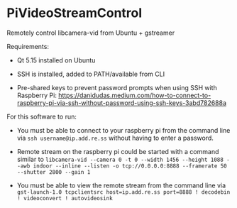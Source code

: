 # PiVideoStreamControl
Remotely control libcamera-vid from Ubuntu + gstreamer


Requirements:
- Qt 5.15 installed on Ubuntu

- SSH is installed, added to PATH/available from CLI

- Pre-shared keys to prevent password prompts when using SSH with Raspberry Pi: https://danidudas.medium.com/how-to-connect-to-raspberry-pi-via-ssh-without-password-using-ssh-keys-3abd782688a


For this software to run:

- You must be able to connect to your raspberry pi from the command line via `ssh username@ip.add.re.ss` without having to enter a password.

- Remote stream on the raspberry pi could be started with a command similar to `libcamera-vid --camera 0 -t 0 --width 1456 --height 1088 --awb indoor --inline --listen -o tcp://0.0.0.0:8888 --framerate 50 --shutter 2800 --gain 1`

- You must be able to view the remote stream from the command line via `gst-launch-1.0 tcpclientsrc host=ip.add.re.ss port=8888 ! decodebin ! videoconvert ! autovideosink`
